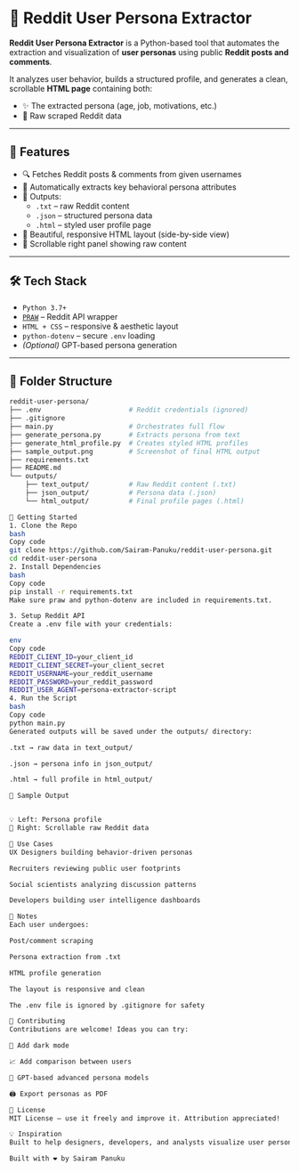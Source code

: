 # 🧠 Reddit User Persona Extractor

**Reddit User Persona Extractor** is a Python-based tool that automates the extraction and visualization of **user personas** using public **Reddit posts and comments**.

It analyzes user behavior, builds a structured profile, and generates a clean, scrollable **HTML page** containing both:
- ✨ The extracted persona (age, job, motivations, etc.)
- 📄 Raw scraped Reddit data

---

## 📌 Features

- 🔍 Fetches Reddit posts & comments from given usernames
- 🤖 Automatically extracts key behavioral persona attributes
- 📄 Outputs:
  - `.txt` – raw Reddit content
  - `.json` – structured persona data
  - `.html` – styled user profile page
- 🎨 Beautiful, responsive HTML layout (side-by-side view)
- 🧾 Scrollable right panel showing raw content

---

## 🛠️ Tech Stack

- `Python 3.7+`
- [`PRAW`](https://praw.readthedocs.io/) – Reddit API wrapper
- `HTML + CSS` – responsive & aesthetic layout
- `python-dotenv` – secure `.env` loading
- *(Optional)* GPT-based persona generation

---

## 📁 Folder Structure

```bash
reddit-user-persona/
├── .env                      # Reddit credentials (ignored)
├── .gitignore
├── main.py                   # Orchestrates full flow
├── generate_persona.py       # Extracts persona from text
├── generate_html_profile.py  # Creates styled HTML profiles
├── sample_output.png         # Screenshot of final HTML output
├── requirements.txt
├── README.md
└── outputs/
    ├── text_output/          # Raw Reddit content (.txt)
    ├── json_output/          # Persona data (.json)
    └── html_output/          # Final profile pages (.html)

🚀 Getting Started
1. Clone the Repo
bash
Copy code
git clone https://github.com/Sairam-Panuku/reddit-user-persona.git
cd reddit-user-persona
2. Install Dependencies
bash
Copy code
pip install -r requirements.txt
Make sure praw and python-dotenv are included in requirements.txt.

3. Setup Reddit API
Create a .env file with your credentials:

env
Copy code
REDDIT_CLIENT_ID=your_client_id
REDDIT_CLIENT_SECRET=your_client_secret
REDDIT_USERNAME=your_reddit_username
REDDIT_PASSWORD=your_reddit_password
REDDIT_USER_AGENT=persona-extractor-script
4. Run the Script
bash
Copy code
python main.py
Generated outputs will be saved under the outputs/ directory:

.txt → raw data in text_output/

.json → persona info in json_output/

.html → full profile in html_output/

📸 Sample Output


💡 Left: Persona profile
📄 Right: Scrollable raw Reddit data

🧠 Use Cases
UX Designers building behavior-driven personas

Recruiters reviewing public user footprints

Social scientists analyzing discussion patterns

Developers building user intelligence dashboards

📝 Notes
Each user undergoes:

Post/comment scraping

Persona extraction from .txt

HTML profile generation

The layout is responsive and clean

The .env file is ignored by .gitignore for safety

🤝 Contributing
Contributions are welcome! Ideas you can try:

🌙 Add dark mode

📈 Add comparison between users

🧠 GPT-based advanced persona models

🖨️ Export personas as PDF

📄 License
MIT License – use it freely and improve it. Attribution appreciated!

💡 Inspiration
Built to help designers, developers, and analysts visualize user personas using social footprints like Reddit.

Built with ❤️ by Sairam Panuku

